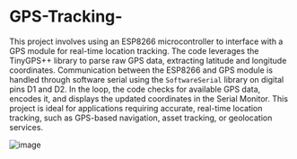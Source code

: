 # GPS-Tracking-

This project involves using an ESP8266 microcontroller to interface with a GPS module for real-time location tracking. The code leverages the TinyGPS++ library to parse raw GPS data, extracting latitude and longitude coordinates. Communication between the ESP8266 and GPS module is handled through software serial using the `SoftwareSerial` library on digital pins D1 and D2. In the loop, the code checks for available GPS data, encodes it, and displays the updated coordinates in the Serial Monitor. This project is ideal for applications requiring accurate, real-time location tracking, such as GPS-based navigation, asset tracking, or geolocation services.

![image](https://github.com/user-attachments/assets/3f0157b7-3cd5-4cd1-9dd7-71db0f1cc7f2)
